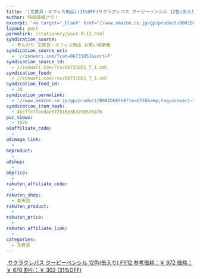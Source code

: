 ```yaml
---
title: '[文房具・オフィス用品](31%OFF)サクラクレパス クーピーペンシル 12色(缶入り) FY12 ￥670'
author: 特価情報ツウ！
excerpt: '<a target="_blank" href="//www.amazon.co.jp/gp/product/B001DUEFH0?ie=UTF8&amp;tag=zonwari-22&amp;linkCode=as2&amp;camp=247&amp;creative=7399&amp;creativeASIN=B001DUEFH0"><img src="//ecx.images-amazon.com/images/I/51bYgSDOTOL._SL100_.jpg"><br>&#12469;&#12463;&#12521;&#12463;&#12524;&#12497;&#12473; &#12463;&#12540;&#12500;&#12540;&#12506;&#12531;&#12471;&#12523; 12&#33394;(&#32566;&#20837;&#12426;) FY12<br>&#21442;&#32771;&#20385;&#26684;&#65306;&#65509; 972<br>&#20385;&#26684;&#65306;&#65509; 670<br>&#21106;&#24341;&#65306;&#65509; 302 (31%OFF)</a>'
layout: post
permalink: /stationery/post-0-12.html
syndication_source:
  - ぞんわり 文房具・オフィス用品 お買い得新着
syndication_source_uri:
  - '//zonwari.com/?cat=86731051&sort=T'
syndication_source_id:
  - //zonwari.com/rss/86731051_T_1.xml
syndication_feed:
  - //zonwari.com/rss/86731051_T_1.xml
syndication_feed_id:
  - 20
syndication_permalink:
  - '//www.amazon.co.jp/gp/product/B001DUEFH0?ie=UTF8&amp;tag=zonwari-22&amp;linkCode=as2&amp;camp=247&amp;creative=7399&amp;creativeASIN=B001DUEFH0'
syndication_item_hash:
  - 4bcffeffeedae6f281603b32905354f6
pvc_views:
  - 1076
a8affiliate_code:
  -
a8image_link:
  -
a8product:
  -
a8shop:
  -
a8price:
  -
rakuten_affiliate_code:
  -
rakuten_shop:
  - 楽天店
rakuten_product:
  -
rakuten_price:
  -
rakuten_affiliate_link:
  -
categories:
  - 文房具
---
```

[<img src='//i0.wp.com/ecx.images-amazon.com/images/I/51bYgSDOTOL._SL150_.jpg?w=546' title="" alt="" data-recalc-dims="1" />
サクラクレパス クーピーペンシル 12色(缶入り) FY12
参考価格：￥ 972
価格：￥ 670
割引：￥ 302 (31%OFF)][1]

 [1]: //www.amazon.co.jp/gp/product/B001DUEFH0?ie=UTF8&#038;tag=tokkajohotsu-22&#038;linkCode=as2&#038;camp=247&#038;creative=7399&#038;creativeASIN=B001DUEFH0